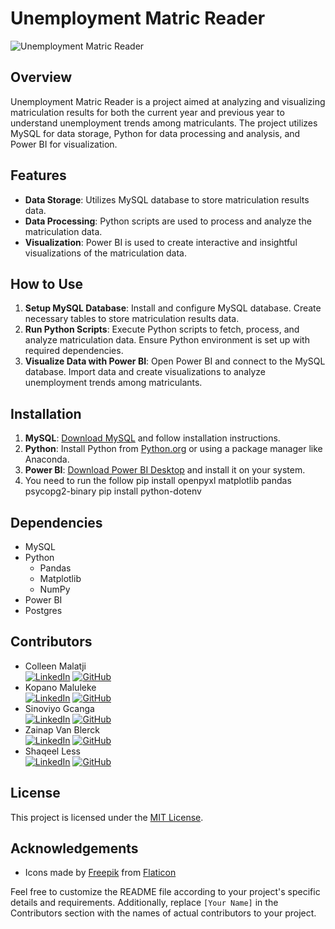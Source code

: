 # Unemployment Matric Reader
<link rel="stylesheet" href="https://cdnjs.cloudflare.com/ajax/libs/font-awesome/5.15.4/css/all.min.css" integrity="sha512-WLAvnyFkDD50QidYBXqawW1Xu/AyH9RSmA9BQgMOf28ggrTgL0j7s7JgMLs3+oH2FGo1L/PIcCIxqzR6G7or5A==" crossorigin="anonymous" referrerpolicy="no-referrer" />

![Unemployment Matric Reader](https://github.com/Zainap16/Unemployment_Matric_Reader/assets/54390756/3410b958-1142-4cde-ac3e-d24273fb92c3)


## Overview
Unemployment Matric Reader is a project aimed at analyzing and visualizing matriculation results for both the current year and previous year to understand unemployment trends among matriculants. The project utilizes MySQL for data storage, Python for data processing and analysis, and Power BI for visualization.

## Features
- **Data Storage**: Utilizes MySQL database to store matriculation results data.
- **Data Processing**: Python scripts are used to process and analyze the matriculation data.
- **Visualization**: Power BI is used to create interactive and insightful visualizations of the matriculation data.

## How to Use
1. **Setup MySQL Database**: Install and configure MySQL database. Create necessary tables to store matriculation results data.
2. **Run Python Scripts**: Execute Python scripts to fetch, process, and analyze matriculation data. Ensure Python environment is set up with required dependencies.
3. **Visualize Data with Power BI**: Open Power BI and connect to the MySQL database. Import data and create visualizations to analyze unemployment trends among matriculants.

## Installation
1. **MySQL**: [Download MySQL](https://www.mysql.com/downloads/) and follow installation instructions.
2. **Python**: Install Python from [Python.org](https://www.python.org/downloads/) or using a package manager like Anaconda.
3. **Power BI**: [Download Power BI Desktop](https://powerbi.microsoft.com/en-us/desktop/) and install it on your system.
4. You need to run the follow  pip install openpyxl matplotlib pandas psycopg2-binary pip install python-dotenv

## Dependencies
- MySQL
- Python
  - Pandas
  - Matplotlib
  - NumPy
- Power BI
- Postgres

## Contributors
- Colleen Malatji  
  [![LinkedIn](https://img.shields.io/badge/-LinkedIn-blue?style=flat-square&logo=linkedin)](https://www.linkedin.com/in/colleen-malatji-25281a17b/)
  [![GitHub](https://img.shields.io/badge/-GitHub-black?style=flat-square&logo=github)](https://github.com/C01133n)
- Kopano Maluleke  
  [![LinkedIn](https://img.shields.io/badge/-LinkedIn-blue?style=flat-square&logo=linkedin)](https://www.linkedin.com/in/kopano-maluleke/)
  [![GitHub](https://img.shields.io/badge/-GitHub-black?style=flat-square&logo=github)](https://github.com/kopano-profile)
- Sinoviyo Gcanga  
  [![LinkedIn](https://img.shields.io/badge/-LinkedIn-blue?style=flat-square&logo=linkedin)](https://www.linkedin.com/in/sinovuyo-gcanga-b1b035189/)
  [![GitHub](https://img.shields.io/badge/-GitHub-black?style=flat-square&logo=github)](https://github.com/SinovuyoG)
- Zainap Van Blerck  
  [![LinkedIn](https://img.shields.io/badge/-LinkedIn-blue?style=flat-square&logo=linkedin)](https://www.linkedin.com/in/zainap-van-blerck-928277251/)
  [![GitHub](https://img.shields.io/badge/-GitHub-black?style=flat-square&logo=github)](https://github.com/Zainap16)
- Shaqeel Less  
  [![LinkedIn](https://img.shields.io/badge/-LinkedIn-blue?style=flat-square&logo=linkedin)](https://www.linkedin.com/in/shaqeel-less-11979a186/)
  [![GitHub](https://img.shields.io/badge/-GitHub-black?style=flat-square&logo=github)](https://github.com/MogammadShaqeelless16)


## License
This project is licensed under the [MIT License](LICENSE).

## Acknowledgements
- Icons made by [Freepik](https://www.freepik.com) from [Flaticon](https://www.flaticon.com/)

Feel free to customize the README file according to your project's specific details and requirements. Additionally, replace `[Your Name]` in the Contributors section with the names of actual contributors to your project.

